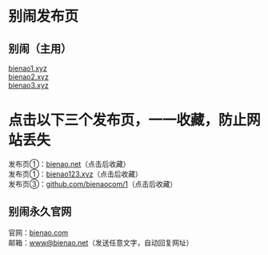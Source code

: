 # 别闹发布页

## 别闹（主用）

[bienao1.xyz](http://bienao1.xyz)<br />
[bienao2.xyz](http://bienao2.xyz)<br />
[bienao3.xyz](http://bienao3.xyz)<br />

# 点击以下三个发布页，一一收藏，防止网站丢失
发布页①：[bienao.net](http://bienao.net)（点击后收藏）<br />
发布页①：[bienao123.xyz](http://bienao123.xyz)（点击后收藏）<br />
发布页③：[github.com/bienaocom/1](https://github.com/bienaocom/1)（点击后收藏）

## 别闹永久官网

官网：[bienao.com](http://bienao.com)<br />
邮箱：www@bienao.net（发送任意文字，自动回复网址）
